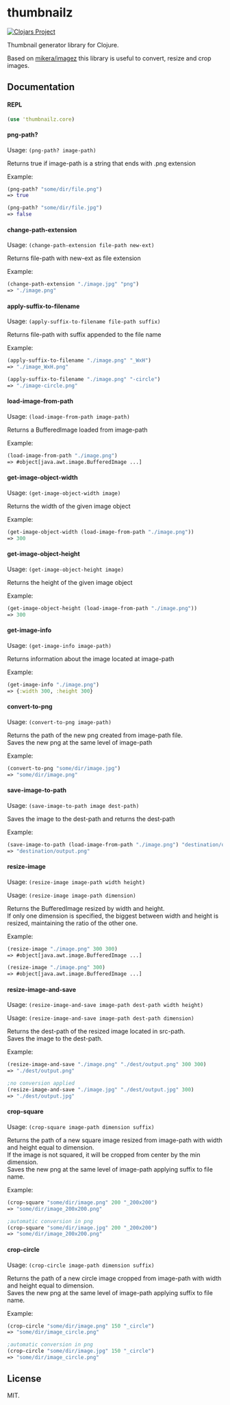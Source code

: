 # thumbnailz

[![Clojars Project](https://img.shields.io/clojars/v/org.clojars.civa86/thumbnailz.svg)](https://clojars.org/org.clojars.civa86/thumbnailz)

Thumbnail generator library for Clojure.

Based on [mikera/imagez](https://github.com/mikera/imagez) this library is useful to convert, resize and crop images.

## Documentation

#### REPL

```clojure
(use 'thumbnailz.core)
```

#### png-path?

Usage: `(png-path? image-path)`

Returns true if image-path is a string that ends with .png extension

Example:
```clojure
(png-path? "some/dir/file.png")
=> true

(png-path? "some/dir/file.jpg")
=> false
```

#### change-path-extension

Usage: `(change-path-extension file-path new-ext)`

Returns file-path with new-ext as file extension

Example:
```clojure
(change-path-extension "./image.jpg" "png")
=> "./image.png"
```

#### apply-suffix-to-filename

Usage: `(apply-suffix-to-filename file-path suffix)`

Returns file-path with suffix appended to the file name

Example:
```clojure
(apply-suffix-to-filename "./image.png" "_WxH")
=> "./image_WxH.png"

(apply-suffix-to-filename "./image.png" "-circle")
=> "./image-circle.png"
```

#### load-image-from-path

Usage: `(load-image-from-path image-path)`

Returns a BufferedImage loaded from image-path

Example:
```clojure
(load-image-from-path "./image.png")
=> #object[java.awt.image.BufferedImage ...]
```

#### get-image-object-width

Usage: `(get-image-object-width image)`

Returns the width of the given image object

Example:
```clojure
(get-image-object-width (load-image-from-path "./image.png"))
=> 300
```

#### get-image-object-height

Usage: `(get-image-object-height image)`

Returns the height of the given image object

Example:
```clojure
(get-image-object-height (load-image-from-path "./image.png"))
=> 300
```

#### get-image-info

Usage: `(get-image-info image-path)`

Returns information about the image located at image-path

Example:
```clojure
(get-image-info "./image.png")
=> {:width 300, :height 300}
```

#### convert-to-png

Usage: `(convert-to-png image-path)`

Returns the path of the new png created from image-path file.<br/>
Saves the new png at the same level of image-path

Example:
```clojure
(convert-to-png "some/dir/image.jpg")
=> "some/dir/image.png"
```

#### save-image-to-path

Usage: `(save-image-to-path image dest-path)`

Saves the image to the dest-path and returns the dest-path

Example:
```clojure
(save-image-to-path (load-image-from-path "./image.png") "destination/output.png")
=> "destination/output.png"
```

#### resize-image

Usage: `(resize-image image-path width height)`

Usage: `(resize-image image-path dimension)`

Returns the BufferedImage resized by width and height.<br/>
If only one dimension is specified, the biggest between width and height is resized, maintaining the ratio of the other one.

Example:
```clojure
(resize-image "./image.png" 300 300)
=> #object[java.awt.image.BufferedImage ...]

(resize-image "./image.png" 300)
=> #object[java.awt.image.BufferedImage ...]
```

#### resize-image-and-save

Usage: `(resize-image-and-save image-path dest-path width height)`

Usage: `(resize-image-and-save image-path dest-path dimension)`

Returns the dest-path of the resized image located in src-path.<br/>
Saves the image to the dest-path.

Example:
```clojure
(resize-image-and-save "./image.png" "./dest/output.png" 300 300)
=> "./dest/output.png"

;no conversion applied
(resize-image-and-save "./image.jpg" "./dest/output.jpg" 300)
=> "./dest/output.jpg"
```

#### crop-square

Usage: `(crop-square image-path dimension suffix)`

Returns the path of a new square image resized from image-path with width and height equal to dimension.<br/>
If the image is not squared, it will be cropped from center by the min dimension.<br/>
Saves the new png at the same level of image-path applying suffix to file name.

Example:
```clojure
(crop-square "some/dir/image.png" 200 "_200x200")
=> "some/dir/image_200x200.png"

;automatic conversion in png
(crop-square "some/dir/image.jpg" 200 "_200x200")
=> "some/dir/image_200x200.png"
```   

#### crop-circle

Usage: `(crop-circle image-path dimension suffix)`

Returns the path of a new circle image cropped from image-path with width and height equal to dimension.<br/>
Saves the new png at the same level of image-path applying suffix to file name.

Example:
```clojure
(crop-circle "some/dir/image.png" 150 "_circle")
=> "some/dir/image_circle.png"

;automatic conversion in png
(crop-circle "some/dir/image.jpg" 150 "_circle")
=> "some/dir/image_circle.png"
```

## License

MIT.
